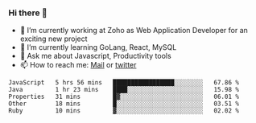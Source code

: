 ### Hi there 👋

- 🔭 I’m currently working at Zoho as Web Application Developer for an exciting new project
- 🌱 I’m currently learning GoLang, React, MySQL
- 💬 Ask me about Javascript, Productivity tools 
- 📫 How to reach me: [Mail](mailto:kvaishak47@gmail.com) or [twitter](https://twitter.com/_kvaishak)

<!--START_SECTION:waka-->
```text
JavaScript   5 hrs 56 mins   █████████████████░░░░░░░░   67.86 % 
Java         1 hr 23 mins    ████░░░░░░░░░░░░░░░░░░░░░   15.98 % 
Properties   31 mins         █▓░░░░░░░░░░░░░░░░░░░░░░░   06.01 % 
Other        18 mins         █░░░░░░░░░░░░░░░░░░░░░░░░   03.51 % 
Ruby         10 mins         ▓░░░░░░░░░░░░░░░░░░░░░░░░   02.02 % 
```
<!--END_SECTION:waka-->

